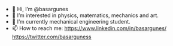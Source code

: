 - 👋 Hi, I’m @basargunes
- 👀 I’m interested in physics, matematics, mechanics and art.
- 🌱 I’m currently mechanical engineering student.
- 📫 How to reach me:
                      https://www.linkedin.com/in/basargunes/
                      https://twitter.com/basarguness

<!---
basargunes/basargunes is a ✨ special ✨ repository because its `README.md` (this file) appears on your GitHub profile.
You can click the Preview link to take a look at your changes.
--->
